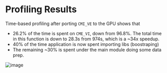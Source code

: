 # Profiling Results

Time-based profiling after porting `CMI_VE` to the GPU shows that

- 26.2% of the time is spent on `CME_VI`, down from 96.8%. The total time in this function is down to 28.3s from 974s, which is a ~34x speedup.
- 40% of the time application is now spent importing libs (boostraping)
- The remaining ~30% is spent under the main module doing some data prep.


![image](https://user-images.githubusercontent.com/84105092/168638696-054fb148-234b-4eae-b02f-5114b60a96a7.png)
